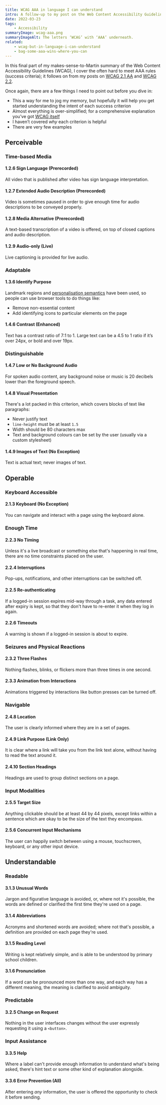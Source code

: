 ```yaml
---
title: WCAG AAA in language I can understand
intro: A follow-up to my post on the Web Content Accessibility Guidelines 2.1, level AA; this time covering the rules that make up the stricter level AAA.
date: 2022-03-23
tags:
    - Accessibility
summaryImage: wcag-aaa.png
summaryImageAlt: The letters ‘WCAG’ with ‘AAA’ underneath.
related:
    - wcag-but-in-language-i-can-understand
    - bag-some-aaa-wins-where-you-can
---
```


In this final part of my makes-sense-to-Martin summary of the Web Content Accessibility Guidelines (WCAG), I cover the often hard to meet AAA rules (success criteria); it follows on from my posts on [WCAG 2.1 AA](/blog/wcag-but-in-language-i-can-understand) and [WCAG 2.2](/blog/wcag-2-2-in-language-i-can-understand).

Once again, there are a few things I need to point out before you dive in:

- This a way for me to jog my memory, but hopefully it will help you get started understanding the intent of each success criterion
- Almost everything is over-simplified; for a comprehensive explanation you’ve got [WCAG itself](https://www.w3.org/TR/WCAG/)
- I haven’t covered *why* each criterion is helpful
- There are very few examples


## Perceivable

### Time-based Media

#### 1.2.6 Sign Language (Prerecorded)
All video that is published after  video has sign language interpretation.

#### 1.2.7 Extended Audio Description (Prerecorded)
Video is sometimes paused in order to give enough time for audio descriptions to be conveyed properly.

#### 1.2.8 Media Alternative (Prerecorded)
A text-based transcription of a video is offered, on top of closed captions and audio description.

#### 1.2.9 Audio-only (Live)
Live captioning is provided for live audio.

### Adaptable

#### 1.3.6 Identify Purpose
Landmark regions and [personalisation semantics](https://w3c.github.io/personalization-semantics/) have been used, so people can use browser tools to do things like:

- Remove non-essential content
- Add identifying icons to particular elements on the page

#### 1.4.6 Contrast (Enhanced)
Text has a contrast ratio of 7:1 to 1. Large text can be a 4.5 to 1 ratio if it’s over 24px, or bold and over 19px.

### Distinguishable

#### 1.4.7 Low or No Background Audio
For spoken audio content, any background noise or music is 20 decibels lower than the foreground speech.

#### 1.4.8 Visual Presentation
There's a lot packed in this criterion, which covers blocks of text like paragraphs:

- Never justify text
- `line-height` must be at least `1.5`
- Width should be 80 characters max
- Text and background colours can be set by the user (usually via a custom stylesheet)

#### 1.4.9 Images of Text (No Exception)
Text is actual text; never images of text.


## Operable

### Keyboard Accessible

#### 2.1.3 Keyboard (No Exception)
You can navigate and interact with a page using the keyboard alone.

### Enough Time

#### 2.2.3 No Timing
Unless it's a live broadcast or something else that's happening in real time, there are no time constraints placed on the user.

#### 2.2.4 Interruptions
Pop-ups, notifications, and other interruptions can be switched off.

#### 2.2.5 Re-authenticating
If a logged-in session expires mid-way through a task, any data entered after expiry is kept, so that they don't have to re-enter it when they log in again.

#### 2.2.6 Timeouts
A warning is shown if a logged-in session is about to expire.

### Seizures and Physical Reactions

#### 2.3.2 Three Flashes
Nothing flashes, blinks, or flickers more than three times in one second.

#### 2.3.3 Animation from Interactions
Animations triggered by interactions like button presses can be turned off.

### Navigable

#### 2.4.8 Location
The user is clearly informed where they are in a set of pages.

#### 2.4.9 Link Purpose (Link Only)
It is clear where a link will take you from the link text alone, without having to read the text around it.

#### 2.4.10 Section Headings
Headings are used to group distinct sections on a page.

### Input Modalities

#### 2.5.5 Target Size
Anything clickable should be at least 44 by 44 pixels, except links within a sentence which are okay to be the size of the text they encompass.

#### 2.5.6 Concurrent Input Mechanisms
The user can happily switch between using a mouse, touchscreen, keyboard, or any other input device.

## Understandable

### Readable

#### 3.1.3 Unusual Words
Jargon and figurative language is avoided, or, where not it's possible, the words are defined or clarified the first time they're used on a page.

#### 3.1.4 Abbreviations
Acronyms and shortened words are avoided; where not that's possible, a definition are provided on each page they're used.

#### 3.1.5 Reading Level
Writing is kept relatively simple, and is able to be understood by primary school children.

#### 3.1.6 Pronunciation
If a word can be pronounced more than one way, and each way has a different meaning, the meaning is clarified to avoid ambiguity.

### Predictable

#### 3.2.5 Change on Request
Nothing in the user interfaces changes without the user expressly requesting it using a `<button>`.

### Input Assistance

#### 3.3.5 Help
Where a label can't provide enough information to understand what's being asked, there's hint text or some other kind of explanation alongside.

#### 3.3.6 Error Prevention (All)
After entering *any* information, the user is offered the opportunity to check it before sending.

